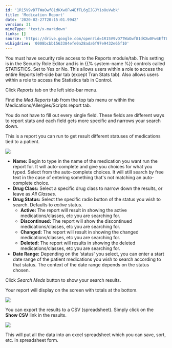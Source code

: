 ```yaml
---
id: '1R15V9vD7TWaOwf81dKXw0Fw4EfTL6gIJGJY1o8uVwbk'
title: 'Medication Report'
date: '2020-02-27T20:15:01.994Z'
version: 31
mimeType: 'text/x-markdown'
links: []
source: 'https://drive.google.com/open?id=1R15V9vD7TWaOwf81dKXw0Fw4EfTL6gIJGJY1o8uVwbk'
wikigdrive: '0008bcbb1563384efe0a28ada6f97e9432e65f10'
---
```

You must have security role access to the Reports module/tab. This setting is in the Security Role Editor and is in {{% system-name %}} controls called STATISTICS. Set to Yes or No. This allows users within a role to access the entire Reports left-side bar tab (except Tran Stats tab). Also allows users within a role to access the Statistics tab in Control.

Click *Reports* tab on the left side-bar menu.

Find the *Med Reports* tab from the top tab menu or within the Medications/Allergies/Scripts report tab.

You do not have to fill out every single field. These fields are different ways to report stats and each field gets more specific and narrows your search down.

This is a report you can run to get result different statuses of medications tied to a patient.

![](../medication-report.assets/6bf4910f3f635f8dff4f4b7288eb2ff8.png)

* <strong>Name:</strong> Begin to type in the name of the medication you want run the report for. It will auto-complete and give you choices for what you typed. Select from the auto-complete choices. It will still search by free text in the case of entering something that's not matching an auto-complete choice.
* <strong>Drug Class:</strong> Select a specific drug class to narrow down the results, or leave as <em>All Classes.</em>
* <strong>Drug Status:</strong> Select the specific radio button of the status you wish to search. Defaults to <em>active</em> status.
    * <strong>Active:</strong> The report will result in showing the active medications/classes, etc you are searching for.
    * <strong>Discontinued:</strong> The report will show the discontinued medications/classes, etc you are searching for.
    * <strong>Changed:</strong> The report will result in showing the changed medications/classes, etc you are searching for.
    * <strong>Deleted:</strong> The report will results in showing the deleted medications/classes, etc you are searching for.
* <strong>Date Range:</strong> Depending on the ‘status' you select, you can enter a start date range of the patient medications you wish to search according to that status. The context of the date range depends on the status chosen.

Click *Search Meds* button to show your search results.

Your report will display on the screen with totals at the bottom.

![](../medication-report.assets/81eabd3082eb9296e7a78550eef7fb4f.png)

You can export the results to a CSV (spreadsheet). Simply click on the **Show CSV** link in the results.

![](../medication-report.assets/3be04cde573e2e63e664332ec7f32080.png)

This will put all the data into an excel spreadsheet which you can save, sort, etc. in spreadsheet form.
